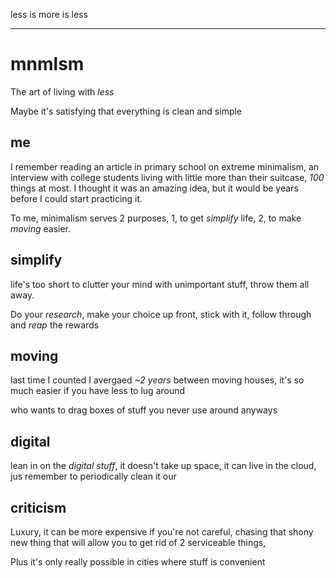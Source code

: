 less is more is less

---

# mnmlsm

The art of living with _less_

Maybe it's satisfying that everything is clean and simple

## me

I remember reading an article in primary school on extreme minimalism,
an interview with college students living with little more than their suitcase,
_100_ things at most.
I thought it was an amazing idea,
but it would be years before I could start practicing it.

To me, minimalism serves 2 purposes,
1, to get _simplify_ life,
2, to make _moving_ easier.

## simplify

life's too short to clutter your mind with unimportant stuff,
throw them all away.

Do your _research_,
make your choice up front,
stick with it,
follow through and _reap_ the rewards

## moving

last time I counted I avergaed _~2 years_ between moving houses,
it's so much easier if you have less to lug around

who wants to drag boxes of stuff you never use around anyways

## digital

lean in on the _digital stuff_,
it doesn't take up space,
it can live in the cloud,
jus remember to periodically clean it our

## criticism

Luxury,
it can be more expensive if you're not careful,
chasing that shony new thing that will allow you to get rid of 2 serviceable things,

Plus it's only really possible in cities where stuff is convenient
